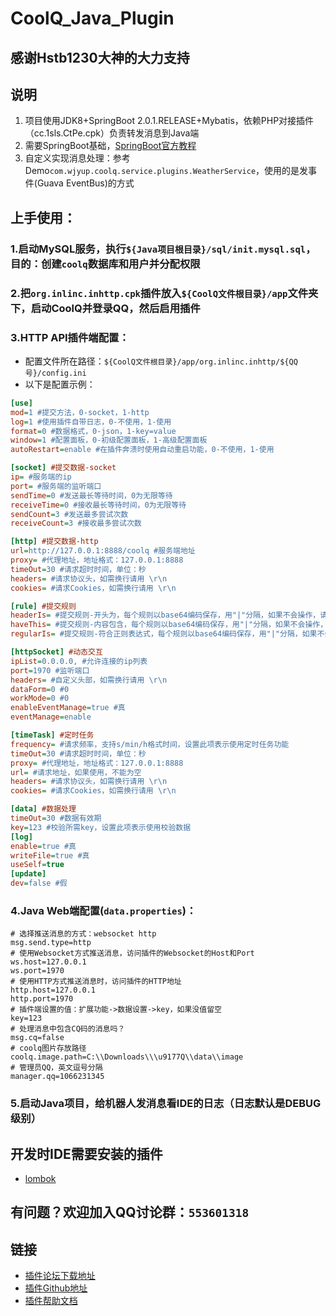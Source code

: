 # CoolQ_Java_Plugin
## 感谢Hstb1230大神的大力支持
## 说明
1. 项目使用JDK8+SpringBoot 2.0.1.RELEASE+Mybatis，依赖PHP对接插件（cc.1sls.CtPe.cpk）负责转发消息到Java端
2. 需要SpringBoot基础，[SpringBoot官方教程](https://spring.io/projects/spring-boot)
3. 自定义实现消息处理：参考Demo`com.wjyup.coolq.service.plugins.WeatherService`，使用的是发事件(Guava EventBus)的方式

## 上手使用：
### 1.启动MySQL服务，执行`${Java项目根目录}/sql/init.mysql.sql`，目的：创建`coolq`数据库和用户并分配权限
### 2.把`org.inlinc.inhttp.cpk`插件放入`${CoolQ文件根目录}/app`文件夹下，启动CoolQ并登录QQ，然后启用插件
### 3.HTTP API插件端配置：
- 配置文件所在路径：`${CoolQ文件根目录}/app/org.inlinc.inhttp/${QQ号}/config.ini`
- 以下是配置示例：
```ini
[use]
mod=1 #提交方法，0-socket，1-http
log=1 #使用插件自带日志，0-不使用，1-使用
format=0 #数据格式，0-json，1-key=value
window=1 #配置面板，0-初级配置面板，1-高级配置面板
autoRestart=enable #在插件奔溃时使用自动重启功能，0-不使用，1-使用

[socket] #提交数据-socket
ip= #服务端的ip
port= #服务端的监听端口
sendTime=0 #发送最长等待时间，0为无限等待
receiveTime=0 #接收最长等待时间，0为无限等待
sendCount=3 #发送最多尝试次数
receiveCount=3 #接收最多尝试次数

[http] #提交数据-http
url=http://127.0.0.1:8888/coolq #服务端地址
proxy= #代理地址，地址格式：127.0.0.1:8888
timeOut=30 #请求超时时间，单位：秒
headers= #请求协议头，如需换行请用 \r\n
cookies= #请求Cookies，如需换行请用 \r\n

[rule] #提交规则
headerIs= #提交规则-开头为，每个规则以base64编码保存，用"|"分隔，如果不会操作，请勿乱动
haveThis= #提交规则-内容包含，每个规则以base64编码保存，用"|"分隔，如果不会操作，请勿乱动
regularIs= #提交规则-符合正则表达式，每个规则以base64编码保存，用"|"分隔，如果不会操作，请勿乱动

[httpSocket] #动态交互
ipList=0.0.0.0, #允许连接的ip列表
port=1970 #监听端口
headers= #自定义头部，如需换行请用 \r\n
dataForm=0 #0
workMode=0 #0
enableEventManage=true #真
eventManage=enable

[timeTask] #定时任务
frequency= #请求频率，支持s/min/h格式时间，设置此项表示使用定时任务功能
timeOut=30 #请求超时时间，单位：秒
proxy= #代理地址，地址格式：127.0.0.1:8888
url= #请求地址，如果使用，不能为空
headers= #请求协议头，如需换行请用 \r\n
cookies= #请求Cookies，如需换行请用 \r\n

[data] #数据处理
timeOut=30 #数据有效期
key=123 #校验所需key，设置此项表示使用校验数据
[log]
enable=true #真
writeFile=true #真
useSelf=true
[update]
dev=false #假
```

### 4.Java Web端配置(`data.properties`)：
```properties
# 选择推送消息的方式：websocket http
msg.send.type=http
# 使用Websocket方式推送消息，访问插件的Websocket的Host和Port
ws.host=127.0.0.1
ws.port=1970
# 使用HTTP方式推送消息时，访问插件的HTTP地址
http.host=127.0.0.1
http.port=1970
# 插件端设置的值：扩展功能->数据设置->key，如果没值留空
key=123
# 处理消息中包含CQ码的消息吗？
msg.cq=false
# coolq图片存放路径
coolq.image.path=C:\\Downloads\\\u9177Q\\data\\image
# 管理员QQ，英文逗号分隔
manager.qq=1066231345
```
### 5.启动Java项目，给机器人发消息看IDE的日志（日志默认是DEBUG级别）

## 开发时IDE需要安装的插件
- [lombok](https://projectlombok.org/)

## 有问题？欢迎加入QQ讨论群：`553601318`

## 链接
- [插件论坛下载地址](https://cqp.cc/forum.php?mod=viewthread&tid=28532)
- [插件Github地址](https://github.com/Hstb1230/http-to-cq)
- [插件帮助文档](https://github.com/Hstb1230/http-to-cq/wiki)
